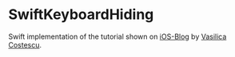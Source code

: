 SwiftKeyboardHiding
===================

Swift implementation of the tutorial shown on [iOS-Blog](http://ios-blog.co.uk/tutorials/how-to-make-uitextfield-move-up-when-keyboard-is-present/) by [Vasilica Costescu](https://twitter.com/Vasy_1st/). 
